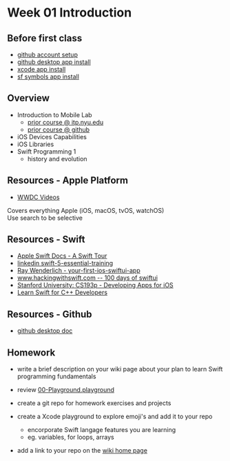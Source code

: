# Week 01 Introduction

## Before first class

- [github account setup](https://docs.github.com/en/get-started/onboarding/getting-started-with-your-github-account)
- [github desktop app install](https://docs.github.com/en/desktop/installing-and-configuring-github-desktop/installing-and-authenticating-to-github-desktop/installing-github-desktop)
- [xcode app install](https://apps.apple.com/us/app/xcode/id497799835?mt=12)
- [sf symbols app install](https://developer.apple.com/sf-symbols/)

## Overview

- Introduction to Mobile Lab
  - [prior course @ itp.nyu.edu](https://itp.nyu.edu/classes/mobile-lab/)
  - [prior course @ github](https://github.com/mobilelabclass/content)
- iOS Devices Capabilities
- iOS Libraries
- Swift Programming 1
  - history and evolution

## Resources - Apple Platform

- [WWDC Videos](https://developer.apple.com/videos/all-videos)

Covers everything Apple (iOS, macOS, tvOS, watchOS)  
Use search to be selective

## Resources - Swift

- [Apple Swift Docs - A Swift Tour](https://docs.swift.org/swift-book/GuidedTour/GuidedTour.html)
- [linkedin swift-5-essential-training ](https://www.linkedin.com/learning/swift-5-essential-training)
- [Ray Wenderlich - your-first-ios-swiftui-app](https://www.raywenderlich.com/28797163-your-first-ios-swiftui-app-an-app-from-scratch)
- [www.hackingwithswift.com -- 100 days of swiftui](https://www.hackingwithswift.com/100/swiftui)
- [Stanford University: CS193p - Developing Apps for iOS](https://cs193p.sites.stanford.edu/)
- [Learn Swift for C++ Developers](https://www.advancedswift.com/learn-swift-cpp/)

## Resources - Github

- [github desktop doc](https://docs.github.com/en/desktop/installing-and-configuring-github-desktop/overview/getting-started-with-github-desktop)

## Homework

- write a brief description on your wiki page about your plan to learn Swift programming fundamentals

- review [00-Playground.playground](https://github.com/mobilelabclass-itp/00-Playground)

- create a git repo for homework exercises and projects
- create a Xcode playground to explore emoji's and add it to your repo
  - encorporate Swift langage features you are learning
  - eg. variables, for loops, arrays
- add a link to your repo on the [wiki home page](https://github.com/mobilelabclass-itp/content/wiki)
